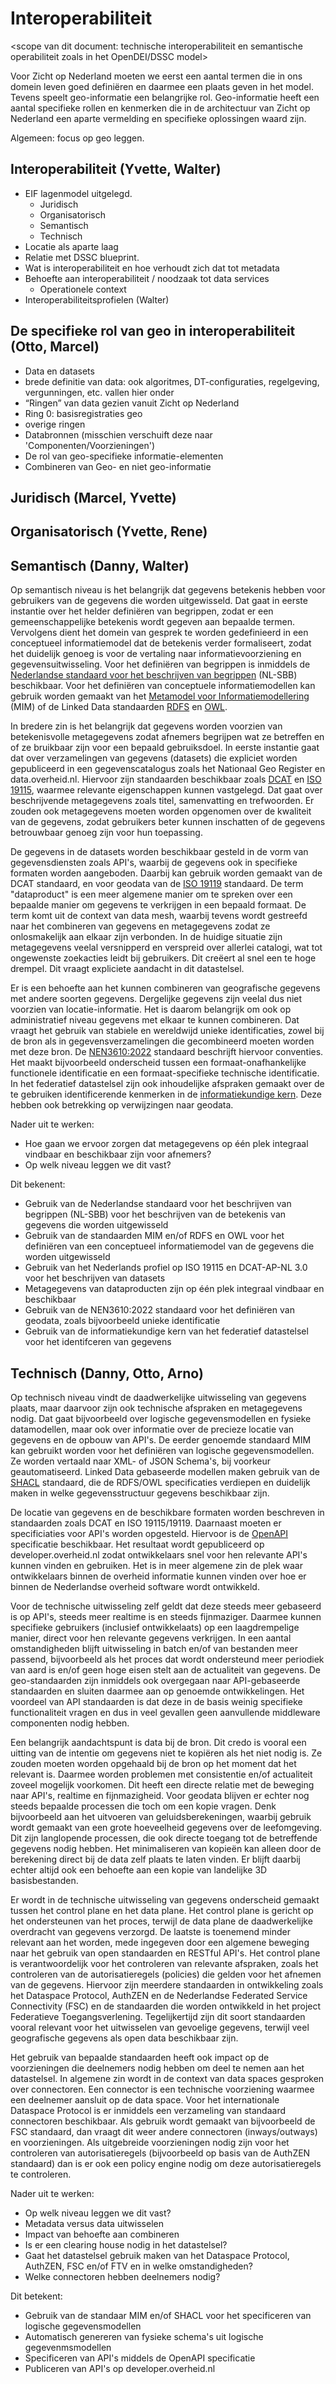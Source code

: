 # Interoperabiliteit
<scope van dit document: technische interoperabiliteit en semantische operabiliteit zoals in het OpenDEI/DSSC model>

Voor Zicht op Nederland moeten we eerst een aantal termen die in ons domein leven goed definiëren en daarmee een plaats geven in het model. Tevens speelt geo-informatie een belangrijke rol. Geo-informatie heeft een aantal specifieke rollen en kenmerken die in de architectuur van Zicht op Nederland een aparte vermelding en specifieke oplossingen waard zijn.

Algemeen: focus op geo leggen.

## Interoperabiliteit (Yvette, Walter)
- EIF lagenmodel uitgelegd.
  - Juridisch
  - Organisatorisch
  - Semantisch
  - Technisch
- Locatie als aparte laag
- Relatie met DSSC blueprint.
- Wat is interoperabiliteit en hoe verhoudt zich dat tot metadata
- Behoefte aan interoperabiliteit / noodzaak tot data services
  - Operationele context
- Interoperabiliteitsprofielen (Walter)

## De specifieke rol van geo in interoperabiliteit (Otto, Marcel)
- Data en datasets
- brede definitie van data: ook algoritmes, DT-configuraties, regelgeving, vergunningen, etc. vallen hier onder
- “Ringen” van data gezien vanuit Zicht op Nederland
- Ring 0: basisregistraties geo
- overige ringen
- Databronnen (misschien verschuift deze naar 'Componenten/Voorzieningen')
- De rol van geo-specifieke informatie-elementen
- Combineren van Geo- en niet geo-informatie 

## Juridisch (Marcel, Yvette)

## Organisatorisch (Yvette, Rene)

## Semantisch (Danny, Walter)
Op semantisch niveau is het belangrijk dat gegevens betekenis hebben voor gebruikers van de gegevens die worden uitgewisseld. Dat gaat in eerste instantie over het helder definiëren van begrippen, zodat er een gemeenschappelijke betekenis wordt gegeven aan bepaalde termen. Vervolgens dient het domein van gesprek te worden gedefinieerd in een conceptueel informatiemodel dat de betekenis verder formaliseert, zodat het duidelijk genoeg is voor de vertaling naar informatievoorziening en gegevensuitwisseling. Voor het definiëren van begrippen is inmiddels de [Nederlandse standaard voor het beschrijven van begrippen](https://docs.geostandaarden.nl/nl-sbb/nl-sbb/) (NL-SBB) beschikbaar. Voor het definiëren van conceptuele informatiemodellen kan gebruik worden gemaakt van het [Metamodel voor Informatiemodellering](https://docs.geostandaarden.nl/mim/mim/) (MIM) of de Linked Data standaarden [RDFS](https://www.w3.org/TR/rdf-schema/) en [OWL](https://www.w3.org/TR/owl2-overview/).

In bredere zin is het belangrijk dat gegevens worden voorzien van betekenisvolle metagegevens zodat afnemers begrijpen wat ze betreffen en of ze bruikbaar zijn voor een bepaald gebruiksdoel. In eerste instantie gaat dat over verzamelingen van gegevens (datasets) die expliciet worden gepubliceerd in een gegevenscatalogus zoals het Nationaal Geo Register en data.overheid.nl. Hiervoor zijn standaarden beschikbaar zoals [DCAT](https://docs.geostandaarden.nl/dcat/dcat-ap-nl30/) en [ISO 19115](https://docs.geostandaarden.nl/md/mdprofiel-iso19115/), waarmee relevante eigenschappen kunnen vastgelegd. Dat gaat over beschrijvende metagegevens zoals titel, samenvatting en trefwoorden. Er zouden ook metagegevens moeten worden opgenomen over de kwaliteit van de gegevens, zodat gebruikers beter kunnen inschatten of de gegevens betrouwbaar genoeg zijn voor hun toepassing.

De gegevens in de datasets worden beschikbaar gesteld in de vorm van gegevensdiensten zoals API's, waarbij de gegevens ook in specifieke formaten worden aangeboden. Daarbij kan gebruik worden gemaakt van de DCAT standaard, en voor geodata van de [ISO 19119](https://docs.geostandaarden.nl/md/mdprofiel-iso19119/) standaard. De term "dataproduct" is een meer algemene manier om te spreken over een bepaalde manier om gegevens te verkrijgen in een bepaald formaat. De term komt uit de context van data mesh, waarbij tevens wordt gestreefd naar het combineren van gegevens en metagegevens zodat ze onlosmakelijk aan elkaar zijn verbonden. In de huidige situatie zijn metagegevens veelal versnipperd en verspreid over allerlei catalogi, wat tot ongewenste zoekacties leidt bij gebruikers. Dit creëert al snel een te hoge drempel. Dit vraagt expliciete aandacht in dit datastelsel.

Er is een behoefte aan het kunnen combineren van geografische gegevens met andere soorten gegevens. Dergelijke gegevens zijn veelal dus niet voorzien van locatie-informatie. Het is daarom belangrijk om ook op administratief niveau gegevens met elkaar te kunnen combineren. Dat vraagt het gebruik van stabiele en wereldwijd unieke identificaties, zowel bij de bron als in gegevensverzamelingen die gecombineerd moeten worden met deze bron. De [NEN3610:2022](https://www.nen.nl/nen-3610-2022-nl-296137) standaard beschrijft hiervoor conventies. Het maakt bijvoorbeeld onderscheid tussen een formaat-onafhankelijke functionele identificatie en een formaat-specifieke technische identificatie. In het federatief datastelsel zijn ook inhoudelijke afspraken gemaakt over de te gebruiken identificerende kenmerken in de [informatiekundige kern](https://realisatieibds.nl/groups/view/0056c9ef-5c2e-44f9-a998-e735f1e9ccaa/federatief-datastelsel/wiki/view/a46b937f-cff7-41dc-ab6d-d5119a2478c0/notitie-informatiekundige-kern). Deze hebben ook betrekking op verwijzingen naar geodata.

Nader uit te werken:
- Hoe gaan we ervoor zorgen dat metagegevens op één plek integraal vindbaar en beschikbaar zijn voor afnemers?
- Op welk niveau leggen we dit vast?

Dit bekenent:
- Gebruik van de Nederlandse standaard voor het beschrijven van begrippen (NL-SBB) voor het beschrijven van de betekenis van gegevens die worden uitgewisseld
- Gebruik van de standaarden MIM en/of RDFS en OWL voor het definiëren van een conceptueel informatiemodel van de gegevens die worden uitgewisseld
- Gebruik van het Nederlands profiel op ISO 19115 en DCAT-AP-NL 3.0 voor het beschrijven van datasets
- Metagegevens van dataproducten zijn op één plek integraal vindbaar en beschikbaar
- Gebruik van de NEN3610:2022 standaard voor het definiëren van geodata, zoals bijvoorbeeld unieke identificatie
- Gebruik van de informatiekundige kern van het federatief datastelsel voor het identifceren van gegevens

## Technisch (Danny, Otto, Arno)
Op technisch niveau vindt de daadwerkelijke uitwisseling van gegevens plaats, maar daarvoor zijn ook technische afspraken en metagegevens nodig. Dat gaat bijvoorbeeld over logische gegevensmodellen en fysieke datamodellen, maar ook over informatie over de precieze locatie van gegevens en de opbouw van API's. De eerder genoemde standaard MIM kan gebruikt worden voor het definiëren van logische gegevensmodellen. Ze worden vertaald naar XML- of JSON Schema's, bij voorkeur geautomatiseerd. Linked Data gebaseerde modellen maken gebruik van de [SHACL](https://www.w3.org/TR/shacl/) standaard, die de RDFS/OWL specificaties verdiepen en duidelijk maken in welke gegevensstructuur gegevens beschikbaar zijn.

De locatie van gegevens en de beschikbare formaten worden beschreven in standaarden zoals DCAT en ISO 19115/19119. Daarnaast moeten er specificiaties voor API's worden opgesteld. Hiervoor is de [OpenAPI](https://www.openapis.org/) specificatie beschikbaar. Het resultaat wordt gepubliceerd op developer.overheid.nl zodat ontwikkelaars snel voor hen relevante API's kunnen vinden en gebruiken. Het is in meer algemene zin de plek waar ontwikkelaars binnen de overheid informatie kunnen vinden over hoe er binnen de Nederlandse overheid software wordt ontwikkeld.

Voor de technische uitwisseling zelf geldt dat deze steeds meer gebaseerd is op API's, steeds meer realtime is en steeds fijnmaziger. Daarmee kunnen specifieke gebruikers (inclusief ontwikkelaats) op een laagdrempelige manier, direct voor hen relevante gegevens verkrijgen. In een aantal omstandigheden blijft uitwisseling in batch en/of van bestanden meer passend, bijvoorbeeld als het proces dat wordt ondersteund meer periodiek van aard is en/of geen hoge eisen stelt aan de actualiteit van gegevens. De geo-standaarden zijn inmiddels ook overgegaan naar API-gebaseerde standaarden en sluiten daarmee aan op genoemde ontwikkelingen. Het voordeel van API standaarden is dat deze in de basis weinig specifieke functionaliteit vragen en dus in veel gevallen geen aanvullende middleware componenten nodig hebben.

Een belangrijk aandachtspunt is data bij de bron. Dit credo is vooral een uitting van de intentie om gegevens niet te kopiëren als het niet nodig is. Ze zouden moeten worden opgehaald bij de bron op het moment dat het relevant is. Daarmee worden problemen met consistentie en/of actualiteit zoveel mogelijk voorkomen. Dit heeft een directe relatie met de beweging naar API's, realtime en fijnmazigheid. Voor geodata blijven er echter nog steeds bepaalde processen die toch om een kopie vragen. Denk bijvoorbeeld aan het uitvoeren van geluidsberekeningen, waarbij gebruik wordt gemaakt van een grote hoeveelheid gegevens over de leefomgeving. Dit zijn langlopende processen, die ook directe toegang tot de betreffende gegevens nodig hebben. Het minimaliseren van kopieën kan alleen door de berekening direct bij de data zelf plaats te laten vinden. Er blijft daarbij echter altijd ook een behoefte aan een kopie van landelijke 3D basisbestanden.  

Er wordt in de technische uitwisseling van gegevens onderscheid gemaakt tussen het control plane en het data plane. Het control plane is gericht op het ondersteunen van het proces, terwijl de data plane de daadwerkelijke overdracht van gegevens verzorgd. De laatste is toenemend minder relevant aan het worden, mede ingegeven door een algemene beweging naar het gebruik van open standaarden en RESTful API's. Het control plane is verantwoordelijk voor het controleren van relevante afspraken, zoals het controleren van de autorisatieregels (policies) die gelden voor het afnemen van de gegevens. Hiervoor zijn meerdere standaarden in ontwikkeling zoals het Dataspace Protocol, AuthZEN en de Nederlandse Federated Service Connectivity (FSC) en de standaarden die worden ontwikkeld in het project Federatieve Toegangsverlening. Tegelijkertijd zijn dit soort standaarden vooral relevant voor het uitwisselen van gevoelige gegevens, terwijl veel geografische gegevens als open data beschikbaar zijn.  

Het gebruik van bepaalde standaarden heeft ook impact op de voorzieningen die deelnemers nodig hebben om deel te nemen aan het datastelsel. In algemene zin wordt in de context van data spaces gesproken over connectoren. Een connector is een technische voorziening waarmee een deelnemer aansluit op de data space. Voor het internationale Dataspace Protocol is er inmiddels een verzameling van standaard connectoren beschikbaar. Als gebruik wordt gemaakt van bijvoorbeeld de FSC standaard, dan vraagt dit weer andere connectoren (inways/outways) en voorzieningen. Als uitgebreide voorzieningen nodig zijn voor het controleren van autorisatieregels (bijvoorbeeld op basis van de AuthZEN standaard) dan is er ook een policy engine nodig om deze autorisatieregels te controleren.

Nader uit te werken:
- Op welk niveau leggen we dit vast?
- Metadata versus data uitwisselen
- Impact van behoefte aan combineren
- Is er een clearing house nodig in het datastelsel?
- Gaat het datastelsel gebruik maken van het Dataspace Protocol, AuthZEN, FSC en/of FTV en in welke omstandigheden?
- Welke connectoren hebben deelnemers nodig?

Dit betekent:
- Gebruik van de standaar MIM en/of SHACL voor het specificeren van logische gegevensmodellen
- Automatisch genereren van fysieke schema's uit logische gegevenmsmodellen
- Specificeren van API's middels de OpenAPI specificatie
- Publiceren van API's op developer.overheid.nl